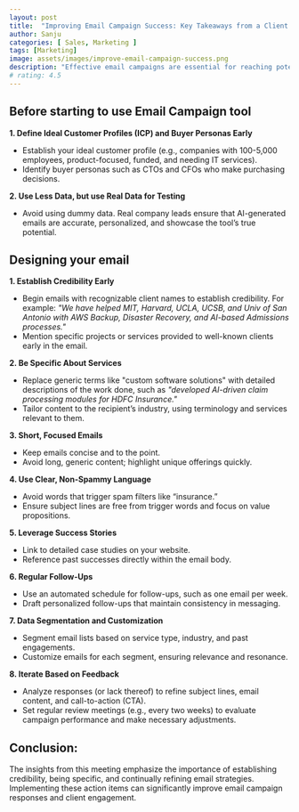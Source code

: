 ```yaml
---
layout: post
title:  "Improving Email Campaign Success: Key Takeaways from a Client Meeting"
author: Sanju
categories: [ Sales, Marketing ]
tags: [Marketing]
image: assets/images/improve-email-campaign-success.png
description: "Effective email campaigns are essential for reaching potential clients, but even well-crafted emails can face challenges in generating responses. In a recent client meeting, several key action items were identified to improve email campaign success. This blog highlights those insights to help other clients enhance their email outreach efforts."
# rating: 4.5
---
```


## Before starting to use Email Campaign tool

**1\. Define Ideal Customer Profiles (ICP) and Buyer Personas Early**

* Establish your ideal customer profile (e.g., companies with 100-5,000 employees, product-focused, funded, and needing IT services).  
* Identify buyer personas such as CTOs and CFOs who make purchasing decisions.

**2\. Use Less Data, but use Real Data for Testing**

* Avoid using dummy data. Real company leads ensure that AI-generated emails are accurate, personalized, and showcase the tool’s true potential.

## Designing your email
**1\. Establish Credibility Early**

* Begin emails with recognizable client names to establish credibility. For example: *"We have helped MIT, Harvard, UCLA, UCSB, and Univ of San Antonio with AWS Backup, Disaster Recovery, and AI-based Admissions processes."*  
* Mention specific projects or services provided to well-known clients early in the email.

**2\. Be Specific About Services**

* Replace generic terms like "custom software solutions" with detailed descriptions of the work done, such as *"developed AI-driven claim processing modules for HDFC Insurance."*  
* Tailor content to the recipient’s industry, using terminology and services relevant to them.

**3\. Short, Focused Emails**

* Keep emails concise and to the point.  
* Avoid long, generic content; highlight unique offerings quickly.

**4\. Use Clear, Non-Spammy Language**

* Avoid words that trigger spam filters like “insurance.”  
* Ensure subject lines are free from trigger words and focus on value propositions.

**5\. Leverage Success Stories**

* Link to detailed case studies on your website.  
* Reference past successes directly within the email body.

**6\. Regular Follow-Ups**

* Use an automated schedule for follow-ups, such as one email per week.  
* Draft personalized follow-ups that maintain consistency in messaging.

**7\. Data Segmentation and Customization**

* Segment email lists based on service type, industry, and past engagements.  
* Customize emails for each segment, ensuring relevance and resonance.

**8\. Iterate Based on Feedback**

* Analyze responses (or lack thereof) to refine subject lines, email content, and call-to-action (CTA).  
* Set regular review meetings (e.g., every two weeks) to evaluate campaign performance and make necessary adjustments.

## Conclusion:
The insights from this meeting emphasize the importance of establishing credibility, being specific, and continually refining email strategies. Implementing these action items can significantly improve email campaign responses and client engagement.